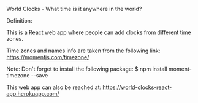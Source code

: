 World Clocks - What time is it anywhere in the world?

Definition:

This is a React web app where people can add clocks from different time zones.

Time zones and names info are taken from the following link:
https://momentjs.com/timezone/

Note: Don't forget to install the following package:
$ npm install moment-timezone --save

This web app can also be reached at: https://world-clocks-react-app.herokuapp.com/
